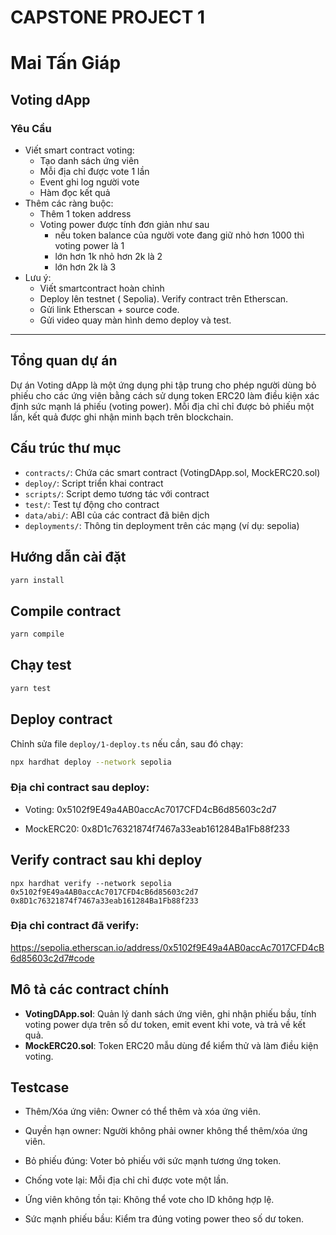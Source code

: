 # CAPSTONE PROJECT 1
# Mai Tấn Giáp
## Voting dApp
### Yêu Cầu
- Viết smart contract voting:
    - Tạo danh sách ứng viên
    - Mỗi địa chỉ được vote 1 lần
    - Event ghi log người vote
    - Hàm đọc kết quả
- Thêm các ràng buộc:
    - Thêm 1 token address
    - Voting power được tính đơn giản như sau
        - nếu token balance của người vote đang giữ nhỏ hơn 1000 thì voting power là 1
        - lớn hơn 1k nhỏ hơn 2k là 2
        - lớn hơn 2k là 3
- Lưu ý:
    - Viết smartcontract hoàn chỉnh
    - Deploy lên testnet ( Sepolia).
     Verify contract trên Etherscan.
    - Gửi link Etherscan + source code.
    - Gửi video quay màn hình demo deploy và test.

---

## Tổng quan dự án
Dự án Voting dApp là một ứng dụng phi tập trung cho phép người dùng bỏ phiếu cho các ứng viên bằng cách sử dụng token ERC20 làm điều kiện xác định sức mạnh lá phiếu (voting power). Mỗi địa chỉ chỉ được bỏ phiếu một lần, kết quả được ghi nhận minh bạch trên blockchain.

## Cấu trúc thư mục
- `contracts/`: Chứa các smart contract (VotingDApp.sol, MockERC20.sol)
- `deploy/`: Script triển khai contract
- `scripts/`: Script demo tương tác với contract
- `test/`: Test tự động cho contract
- `data/abi/`: ABI của các contract đã biên dịch
- `deployments/`: Thông tin deployment trên các mạng (ví dụ: sepolia)

## Hướng dẫn cài đặt
```bash
yarn install
```

## Compile contract
```bash
yarn compile
```
## Chạy test
```bash
yarn test
```


## Deploy contract
Chỉnh sửa file `deploy/1-deploy.ts` nếu cần, sau đó chạy:
```bash
npx hardhat deploy --network sepolia
```
### Địa chỉ contract sau deploy:

- Voting: 0x5102f9E49a4AB0accAc7017CFD4cB6d85603c2d7

- MockERC20: 0x8D1c76321874f7467a33eab161284Ba1Fb88f233

## Verify contract sau khi deploy
```
npx hardhat verify --network sepolia 0x5102f9E49a4AB0accAc7017CFD4cB6d85603c2d7 0x8D1c76321874f7467a33eab161284Ba1Fb88f233
```

### Địa chỉ contract đã verify:
https://sepolia.etherscan.io/address/0x5102f9E49a4AB0accAc7017CFD4cB6d85603c2d7#code

## Mô tả các contract chính
- **VotingDApp.sol**: Quản lý danh sách ứng viên, ghi nhận phiếu bầu, tính voting power dựa trên số dư token, emit event khi vote, và trả về kết quả.
- **MockERC20.sol**: Token ERC20 mẫu dùng để kiểm thử và làm điều kiện voting.

## Testcase
- Thêm/Xóa ứng viên: Owner có thể thêm và xóa ứng viên.

- Quyền hạn owner: Người không phải owner không thể thêm/xóa ứng viên.

- Bỏ phiếu đúng: Voter bỏ phiếu với sức mạnh tương ứng token.

- Chống vote lại: Mỗi địa chỉ chỉ được vote một lần.

- Ứng viên không tồn tại: Không thể vote cho ID không hợp lệ.

- Sức mạnh phiếu bầu: Kiểm tra đúng voting power theo số dư token.
